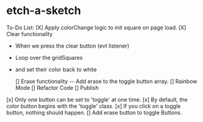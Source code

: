 # etch-a-sketch

To-Do List:
[X] Apply colorChange logic to init square on page load.
[X] Clear functionality

- When we press the clear button (evt listener)
- Loop over the gridSquares
- and set their color back to white

  [] Erase functionality
  -- Add erase to the toggle button array.
  [] Rainbow Mode
  [] Refactor Code
  [] Publish

[x] Only one button can be set to 'toggle' at one time.
[x] By default, the color button begins with the 'toggle' class.
[x] If you click on a toggle button, nothing should happen.
[] Add erase button to toggle Buttons.

